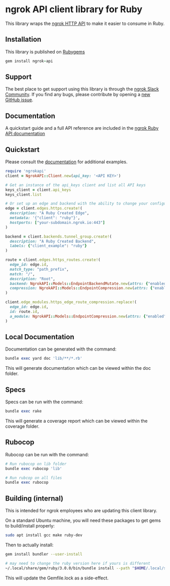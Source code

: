 <!-- Code generated for API Clients. DO NOT EDIT. -->

# ngrok API client library for Ruby

This library wraps the [ngrok HTTP API](https://ngrok.com/docs/api) to make it
easier to consume in Ruby.

## Installation

This library is published on [Rubygems](https://rubygems.org/gems/ngrok-api)

```ruby
gem install ngrok-api
```

## Support

The best place to get support using this library is through the [ngrok Slack Community](https://ngrok.com/slack). If you find any bugs, please contribute by opening a [new GitHub issue](https://github.com/ngrok/ngrok-api-ruby/issues/new/choose).

## Documentation

A quickstart guide and a full API reference are included in the [ngrok Ruby API documentation](https://ruby-api.docs.ngrok.com)

## Quickstart

Please consult the [documentation](https://ruby-api.docs.ngrok.com) for additional examples.

```ruby
require 'ngrokapi'
client = NgrokAPI::Client.new(api_key: '<API KEY>')

# Get an instance of the api_keys client and list all API keys
keys_client = client.api_keys
keys_client.list

# Or set up an edge and backend with the ability to change your configuration later
edge = client.edges.https.create!(
  description: "A Ruby Created Edge",
  metadata: '{"client": "ruby"}',
  hostports: ["your-subdomain.ngrok.io:443"]
)

backend = client.backends.tunnel_group.create!(
  description: "A Ruby Created Backend",
  labels: {"client_example": "ruby"}
)

route = client.edges.https_routes.create!(
  edge_id: edge.id,
  match_type: "path_prefix",
  match: "/",
  description: "Root",
  backend: NgrokAPI::Models::EndpointBackendMutate.new(attrs: {"enabled": true, "backend_id": backend.id}),
  compression: NgrokAPI::Models::EndpointCompression.new(attrs: {"enabled": true})
)

client.edge_modules.https_edge_route_compression.replace!(
  edge_id: edge.id,
  id: route.id,
  a_module: NgrokAPI::Models::EndpointCompression.new(attrs: {"enabled": false})
)
```

## Local Documentation

Documentation can be generated with the command:

```ruby
bundle exec yard doc 'lib/**/*.rb'
```

This will generate documentation which can be viewed within the doc folder.

## Specs

Specs can be run with the command:

```ruby
bundle exec rake
```

This will generate a coverage report which can be viewed within the coverage folder.

## Rubocop

Rubocop can be run with the command:

```ruby
# Run rubocop on lib folder
bundle exec rubocop 'lib'

# Run rubcop on all files
bundle exec rubocop
```

## Building (internal)

This is intended for ngrok employees who are updating this client library.

On a standard Ubuntu machine, you will need these packages to get gems to build/install properly:

```bash
sudo apt install gcc make ruby-dev
```

Then to actually install:

```bash
gem install bundler --user-install

# may need to change the ruby version here if yours is different
~/.local/share/gem/ruby/3.0.0/bin/bundle install --path "$HOME/.local/share/gem"
```

This will update the Gemfile.lock as a side-effect.

